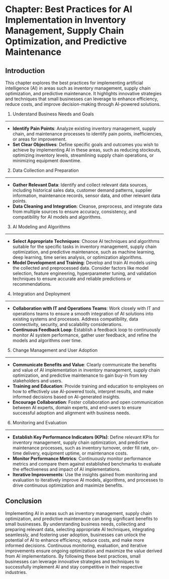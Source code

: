 Chapter: Best Practices for AI Implementation in Inventory Management, Supply Chain Optimization, and Predictive Maintenance
============================================================================================================================

Introduction
------------

This chapter explores the best practices for implementing artificial intelligence (AI) in areas such as inventory management, supply chain optimization, and predictive maintenance. It highlights innovative strategies and techniques that small businesses can leverage to enhance efficiency, reduce costs, and improve decision-making through AI-powered solutions.

1. Understand Business Needs and Goals
--------------------------------------

* **Identify Pain Points**: Analyze existing inventory management, supply chain, and maintenance processes to identify pain points, inefficiencies, or areas for improvement.
* **Set Clear Objectives**: Define specific goals and outcomes you wish to achieve by implementing AI in these areas, such as reducing stockouts, optimizing inventory levels, streamlining supply chain operations, or minimizing equipment downtime.

2. Data Collection and Preparation
----------------------------------

* **Gather Relevant Data**: Identify and collect relevant data sources, including historical sales data, customer demand patterns, supplier information, maintenance records, sensor data, and other relevant data points.
* **Data Cleaning and Integration**: Cleanse, preprocess, and integrate data from multiple sources to ensure accuracy, consistency, and compatibility for AI models and algorithms.

3. AI Modeling and Algorithms
-----------------------------

* **Select Appropriate Techniques**: Choose AI techniques and algorithms suitable for the specific tasks in inventory management, supply chain optimization, and predictive maintenance, such as machine learning, deep learning, time series analysis, or optimization algorithms.
* **Model Development and Training**: Develop and train AI models using the collected and preprocessed data. Consider factors like model selection, feature engineering, hyperparameter tuning, and validation techniques to ensure accurate and reliable predictions or recommendations.

4. Integration and Deployment
-----------------------------

* **Collaboration with IT and Operations Teams**: Work closely with IT and operations teams to ensure a smooth integration of AI solutions into existing systems and processes. Address compatibility, data connectivity, security, and scalability considerations.
* **Continuous Feedback Loop**: Establish a feedback loop to continuously monitor AI system performance, gather user feedback, and refine the models and algorithms over time.

5. Change Management and User Adoption
--------------------------------------

* **Communicate Benefits and Value**: Clearly communicate the benefits and value of AI implementation in inventory management, supply chain optimization, and predictive maintenance to gain buy-in from key stakeholders and users.
* **Training and Education**: Provide training and education to employees on how to effectively use AI-powered tools, interpret results, and make informed decisions based on AI-generated insights.
* **Encourage Collaboration**: Foster collaboration and open communication between AI experts, domain experts, and end-users to ensure successful adoption and alignment with business needs.

6. Monitoring and Evaluation
----------------------------

* **Establish Key Performance Indicators (KPIs)**: Define relevant KPIs for inventory management, supply chain optimization, and predictive maintenance processes, such as inventory turnover, order fill rate, on-time delivery, equipment uptime, or maintenance costs.
* **Monitor Performance Metrics**: Continuously monitor performance metrics and compare them against established benchmarks to evaluate the effectiveness and impact of AI implementations.
* **Iterative Improvements**: Use the insights gained from monitoring and evaluation to iteratively improve AI models, algorithms, and processes to drive continuous optimization and maximize benefits.

Conclusion
----------

Implementing AI in areas such as inventory management, supply chain optimization, and predictive maintenance can bring significant benefits to small businesses. By understanding business needs, collecting and preparing relevant data, selecting appropriate AI techniques, integrating seamlessly, and fostering user adoption, businesses can unlock the potential of AI to enhance efficiency, reduce costs, and make more informed decisions. Continuous monitoring, evaluation, and iterative improvements ensure ongoing optimization and maximize the value derived from AI implementations. By following these best practices, small businesses can leverage innovative strategies and techniques to successfully implement AI and stay competitive in their respective industries.
